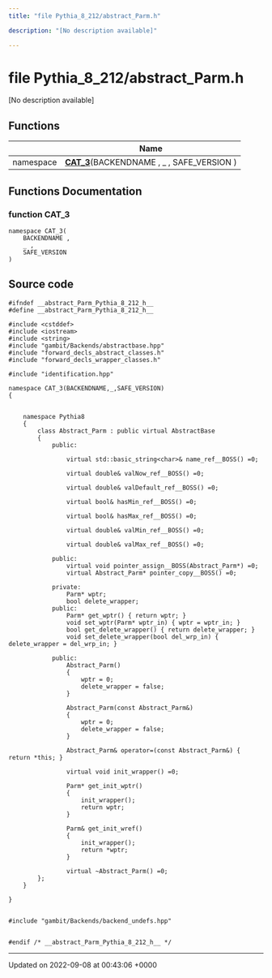 ```yaml
---
title: "file Pythia_8_212/abstract_Parm.h"

description: "[No description available]"

---
```


# file Pythia_8_212/abstract_Parm.h

[No description available]

## Functions

|                | Name           |
| -------------- | -------------- |
| namespace | **[CAT_3](/documentation/code/files/abstract__parm_8h/#function-cat-3)**(BACKENDNAME , _ , SAFE_VERSION ) |


## Functions Documentation

### function CAT_3

```
namespace CAT_3(
    BACKENDNAME ,
    _ ,
    SAFE_VERSION 
)
```




## Source code

```
#ifndef __abstract_Parm_Pythia_8_212_h__
#define __abstract_Parm_Pythia_8_212_h__

#include <cstddef>
#include <iostream>
#include <string>
#include "gambit/Backends/abstractbase.hpp"
#include "forward_decls_abstract_classes.h"
#include "forward_decls_wrapper_classes.h"

#include "identification.hpp"

namespace CAT_3(BACKENDNAME,_,SAFE_VERSION)
{
    
    
    namespace Pythia8
    {
        class Abstract_Parm : public virtual AbstractBase
        {
            public:
    
                virtual std::basic_string<char>& name_ref__BOSS() =0;
    
                virtual double& valNow_ref__BOSS() =0;
    
                virtual double& valDefault_ref__BOSS() =0;
    
                virtual bool& hasMin_ref__BOSS() =0;
    
                virtual bool& hasMax_ref__BOSS() =0;
    
                virtual double& valMin_ref__BOSS() =0;
    
                virtual double& valMax_ref__BOSS() =0;
    
            public:
                virtual void pointer_assign__BOSS(Abstract_Parm*) =0;
                virtual Abstract_Parm* pointer_copy__BOSS() =0;
    
            private:
                Parm* wptr;
                bool delete_wrapper;
            public:
                Parm* get_wptr() { return wptr; }
                void set_wptr(Parm* wptr_in) { wptr = wptr_in; }
                bool get_delete_wrapper() { return delete_wrapper; }
                void set_delete_wrapper(bool del_wrp_in) { delete_wrapper = del_wrp_in; }
    
            public:
                Abstract_Parm()
                {
                    wptr = 0;
                    delete_wrapper = false;
                }
    
                Abstract_Parm(const Abstract_Parm&)
                {
                    wptr = 0;
                    delete_wrapper = false;
                }
    
                Abstract_Parm& operator=(const Abstract_Parm&) { return *this; }
    
                virtual void init_wrapper() =0;
    
                Parm* get_init_wptr()
                {
                    init_wrapper();
                    return wptr;
                }
    
                Parm& get_init_wref()
                {
                    init_wrapper();
                    return *wptr;
                }
    
                virtual ~Abstract_Parm() =0;
        };
    }
    
}


#include "gambit/Backends/backend_undefs.hpp"


#endif /* __abstract_Parm_Pythia_8_212_h__ */
```


-------------------------------

Updated on 2022-09-08 at 00:43:06 +0000
